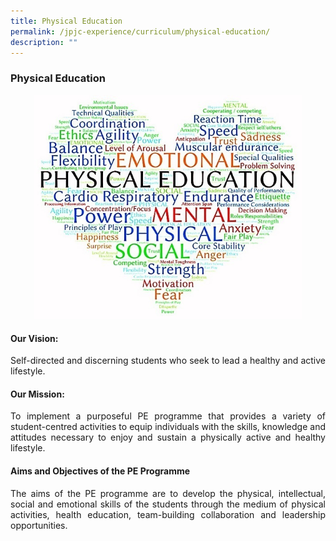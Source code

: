 ```yaml
---
title: Physical Education
permalink: /jpjc-experience/curriculum/physical-education/
description: ""
---
```


### **Physical Education**
<center>
<img src="/images/PE%201.jpg" 
     style="width:85%"></center>
<div align=justify>
<h4><strong>Our Vision:</strong></h4>
	<p>Self-directed and discerning students who seek to lead a healthy and active lifestyle.</p>

<h4><strong>Our Mission:</strong></h4>
<p>
To implement a purposeful PE programme that provides a variety of student-centred activities to equip individuals with the skills, knowledge and attitudes necessary to enjoy and sustain a physically active and healthy lifestyle.</p>

<strong><h4>Aims and Objectives of the PE Programme</strong></h4>
<p>
The aims of the PE programme are to develop the physical, intellectual, social and emotional skills of the students through the medium of physical activities, health education, team-building collaboration and leadership opportunities.</p>
</div>
